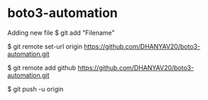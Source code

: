 # boto3-automation

Adding new file 
$ git add "Filename"

$ git remote set-url origin https://github.com/DHANYAV20/boto3-automation.git

$  git remote add github https://github.com/DHANYAV20/boto3-automation.git

$ git push -u origin
